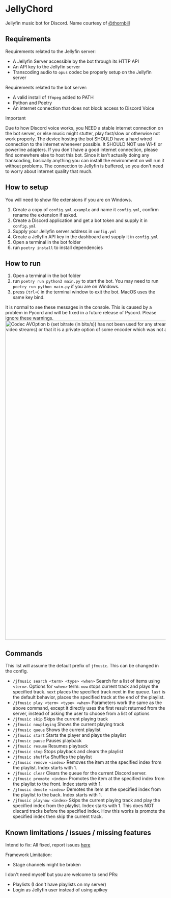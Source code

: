 # JellyChord

Jellyfin music bot for Discord. Name courtesy of [@thornbill](https://github.com/thornbill)

## Requirements

Requirements related to the Jellyfin server:

- A Jellyfin Server accessible by the bot through its HTTP API
- An API key to the Jellyfin server
- Transcoding audio to `opus` codec be properly setup on the Jellyfin server

Requirements related to the bot server:

- A valid install of `ffmpeg` added to PATH
- Python and Poetry
- An internet connection that does not block access to Discord Voice

> [!IMPORTANT]
> Due to how Discord voice works, you NEED a stable internet connection on the bot server, or else music might stutter, play fast/slow or otherwise not work properly. The device hosting the bot SHOULD have a hard wired connection to the internet whenever possible. It SHOULD NOT use Wi-fi or powerline adapters. If you don't have a good internet connection, please find somewhere else to host this bot. Since it isn't actually doing any transcoding, basically anything you can install the environment on will run it without problems. The connection to Jellyfin is buffered, so you don't need to worry about internet quality that much.

## How to setup

You will need to show file extensions if you are on Windows.

1. Create a copy of `config.yml.example` and name it `config.yml`, confirm rename the extension if asked.
2. Create a Discord application and get a bot token and supply it in `config.yml`
3. Supply your Jellyfin server address in `config.yml`
4. Create a Jellyfin API key in the dashboard and supply it in `config.yml`
5. Open a terminal in the bot folder
6. run `poetry install` to install dependencies

## How to run

1. Open a terminal in the bot folder
2. run `poetry run python3 main.py` to start the bot. You may need to run `poetry run python main.py` if you are on Windows.
3. press `Ctrl+C` in the terminal window to exit the bot. MacOS uses the same key bind.

It is normal to see these messages in the console. This is caused by a problem in Pycord and will be fixed in a future release of Pycord. Please ignore these warnings.
<img width="1001" alt="Codec AVOption b (set bitrate (in bits/s)) has not been used for any stream. The most likely reason is either wrong type (e.g. a video option with no video streams) or that it is a private option of some encoder which was not actually used for any stream." src="https://github.com/user-attachments/assets/59b9deb5-d250-4012-bb88-20eb2b948e5d">

## Commands

This list will assume the default prefix of `jfmusic`. This can be changed in the config.

- `/jfmusic search <term> <type> <when>`
  Search for a list of items using `<term>`. Options for `<when>` term: `now` stops current track and plays the specified track. `next` places the specified track next in the queue. `last` is the default behavior, places the specified track at the end of the playlist.
- `/jfmusic play <term> <type> <when>`
  Parameters work the same as the above command, except it directly uses the first result returned from the server, instead of asking the user to choose from a list of options
- `/jfmusic skip`
  Skips the current playing track
- `/jfmusic nowplaying`
  Shows the current playing track
- `/jfmusic queue`
  Shows the current playlist
- `/jfmusic start`
  Starts the player and plays the playlist
- `/jfmusic pause`
  Pauses playback
- `/jfmusic resume`
  Resumes playback
- `/jfmusic stop`
  Stops playback and clears the playlist
- `/jfmusic shuffle`
  Shuffles the playlist
- `/jfmusic remove <index>`
  Removes the item at the specified index from the playlist. Index starts with 1.
- `/jfmusic clear`
  Clears the queue for the current Discord server.
- `/jfmusic promote <index>`
  Promotes the item at the specified index from the playlist to the front. Index starts with 1.
- `/jfmusic demote <index>`
  Demotes the item at the specified index from the playlist to the back. Index starts with 1.
- `/jfmusic playnow <index>`
  Skips the current playing track and play the specified index from the playlist. Index starts with 1. This does NOT discard tracks before the specified index. How this works is promote the specified index then skip the current track.

## Known limitations / issues / missing features

Intend to fix: All fixed, report issues [here](https://github.com/felix920506/jfmusicbot/issues)

Framework Limitation:

- Stage channels might be broken

I don't need myself but you are welcome to send PRs:

- Playlists (I don't have playlists on my server)
- Login as Jellyfin user instead of using apikey
